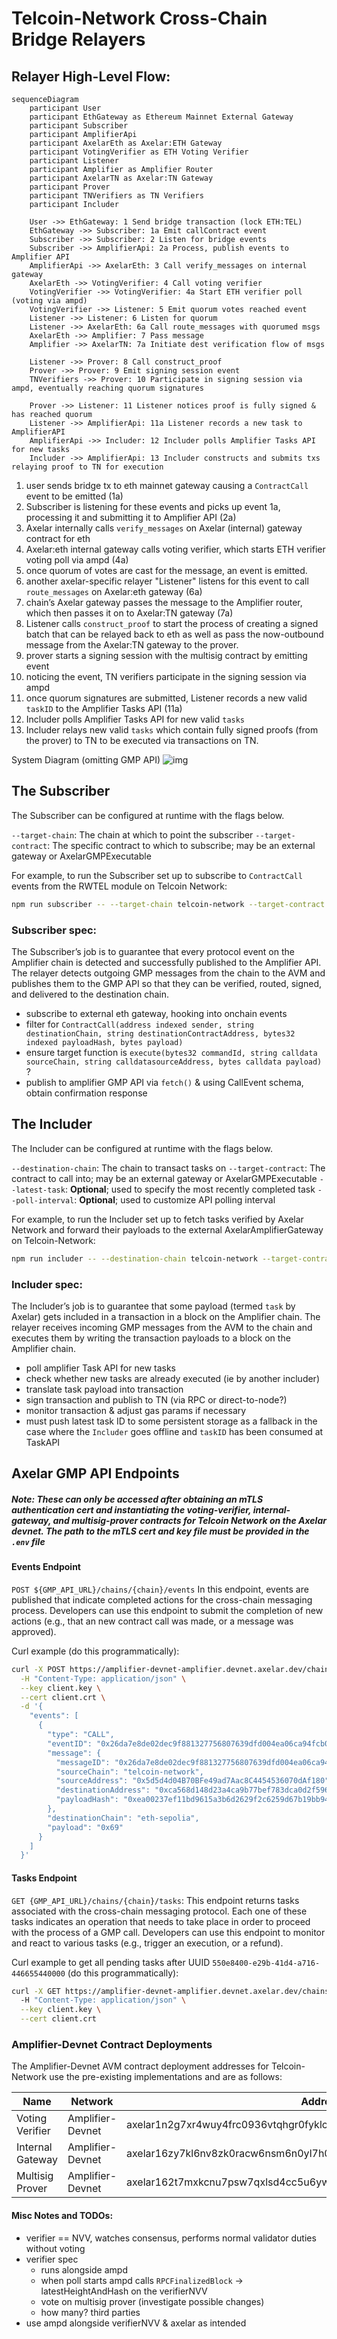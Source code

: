 # Telcoin-Network Cross-Chain Bridge Relayers

## Relayer High-Level Flow:

```mermaid
sequenceDiagram
    participant User
    participant EthGateway as Ethereum Mainnet External Gateway
    participant Subscriber
    participant AmplifierApi
    participant AxelarEth as Axelar:ETH Gateway
    participant VotingVerifier as ETH Voting Verifier
    participant Listener
    participant Amplifier as Amplifier Router
    participant AxelarTN as Axelar:TN Gateway
    participant Prover
    participant TNVerifiers as TN Verifiers
    participant Includer

    User ->> EthGateway: 1 Send bridge transaction (lock ETH:TEL)
    EthGateway ->> Subscriber: 1a Emit callContract event
    Subscriber ->> Subscriber: 2 Listen for bridge events
    Subscriber ->> AmplifierApi: 2a Process, publish events to Amplifier API
    AmplifierApi ->> AxelarEth: 3 Call verify_messages on internal gateway
    AxelarEth ->> VotingVerifier: 4 Call voting verifier
    VotingVerifier ->> VotingVerifier: 4a Start ETH verifier poll (voting via ampd)
    VotingVerifier ->> Listener: 5 Emit quorum votes reached event
    Listener ->> Listener: 6 Listen for quorum
    Listener ->> AxelarEth: 6a Call route_messages with quorumed msgs
    AxelarEth ->> Amplifier: 7 Pass message
    Amplifier ->> AxelarTN: 7a Initiate dest verification flow of msgs

    Listener ->> Prover: 8 Call construct_proof
    Prover ->> Prover: 9 Emit signing session event
    TNVerifiers ->> Prover: 10 Participate in signing session via ampd, eventually reaching quorum signatures

    Prover ->> Listener: 11 Listener notices proof is fully signed & has reached quorum
    Listener ->> AmplifierApi: 11a Listener records a new task to AmplifierAPI
    AmplifierApi ->> Includer: 12 Includer polls Amplifier Tasks API for new tasks
    Includer ->> AmplifierApi: 13 Includer constructs and submits txs relaying proof to TN for execution
```

1. user sends bridge tx to eth mainnet gateway causing a `ContractCall` event to be emitted (1a)
2. Subscriber is listening for these events and picks up event 1a, processing it and submitting it to Amplifier API (2a)
3. Axelar internally calls `verify_messages` on Axelar (internal) gateway contract for eth
4. Axelar:eth internal gateway calls voting verifier, which starts ETH verifier voting poll via ampd (4a)
5. once quorum of votes are cast for the message, an event is emitted.
6. another axelar-specific relayer "Listener" listens for this event to call `route_messages` on Axelar:eth gateway (6a)
7. chain’s Axelar gateway passes the message to the Amplifier router, which then passes it on to Axelar:TN gateway (7a)
8. Listener calls `construct_proof` to start the process of creating a signed batch that can be relayed back to eth as well as pass the now-outbound message from the Axelar:TN gateway to the prover.
9. prover starts a signing session with the multisig contract by emitting event
10. noticing the event, TN verifiers participate in the signing session via ampd
11. once quorum signatures are submitted, Listener records a new valid `taskID` to the Amplifier Tasks API (11a)
12. Includer polls Amplifier Tasks API for new valid `tasks`
13. Includer relays new valid `tasks` which contain fully signed proofs (from the prover) to TN to be executed via transactions on TN.

System Diagram (omitting GMP API)
![img](https://i.imgur.com/0tvOXdu.png)

## The Subscriber

The Subscriber can be configured at runtime with the flags below.

`--target-chain`: The chain at which to point the subscriber
`--target-contract`: The specific contract to which to subscribe; may be an external gateway or AxelarGMPExecutable

For example, to run the Subscriber set up to subscribe to `ContractCall` events from the RWTEL module on Telcoin Network:

```bash
npm run subscriber -- --target-chain telcoin-network --target-contract 0xca568d148d23a4ca9b77bef783dca0d2f5962c12
```

### Subscriber spec:

The Subscriber’s job is to guarantee that every protocol event on the Amplifier chain is detected and successfully published to the Amplifier API. The relayer detects outgoing GMP messages from the chain to the AVM and publishes them to the GMP API so that they can be verified, routed, signed, and delivered to the destination chain.

- subscribe to external eth gateway, hooking into onchain events
- filter for `ContractCall(address indexed sender, string destinationChain, string destinationContractAddress, bytes32 indexed payloadHash, bytes payload)`
- ensure target function is `execute(bytes32 commandId, string calldata sourceChain, string calldatasourceAddress, bytes calldata payload)` ?
- publish to amplifier GMP API via `fetch()` & using CallEvent schema, obtain confirmation response

## The Includer

The Includer can be configured at runtime with the flags below.

`--destination-chain`: The chain to transact tasks on
`--target-contract`: The contract to call into; may be an external gateway or AxelarGMPExecutable
`--latest-task`: **Optional**; used to specify the most recently completed task
`--poll-interval`: **Optional**; used to customize API polling interval

For example, to run the Includer set up to fetch tasks verified by Axelar Network and forward their payloads to the external AxelarAmplifierGateway on Telcoin-Network:

```bash
npm run includer -- --destination-chain telcoin-network --target-contract 0xbf02955dc36e54fe0274159dbac8a7b79b4e4dc3`
```

### Includer spec:

The Includer’s job is to guarantee that some payload (termed `task` by Axelar) gets included in a transaction in a block on the Amplifier chain. The relayer receives incoming GMP messages from the AVM to the chain and executes them by writing the transaction payloads to a block on the Amplifier chain.

- poll amplifier Task API for new tasks
- check whether new tasks are already executed (ie by another includer)
- translate task payload into transaction
- sign transaction and publish to TN (via RPC or direct-to-node?)
- monitor transaction & adjust gas params if necessary
- must push latest task ID to some persistent storage as a fallback in the case where the `Includer` goes offline and `taskID` has been consumed at TaskAPI

## Axelar GMP API Endpoints

##### Note: These can only be accessed after obtaining an mTLS authentication cert and instantiating the voting-verifier, internal-gateway, and multisig-prover contracts for Telcoin Network on the Axelar devnet. The path to the mTLS cert and key file must be provided in the `.env` file

#### Events Endpoint

`POST ${GMP_API_URL}/chains/{chain}/events`
In this endpoint, events are published that indicate completed actions for the cross-chain messaging process. Developers can use this endpoint to submit the completion of new actions (e.g., that an new contract call was made, or a message was approved).

Curl example (do this programmatically):

```bash
curl -X POST https://amplifier-devnet-amplifier.devnet.axelar.dev/chains/telcoin-network/events \
  -H "Content-Type: application/json" \
  --key client.key \
  --cert client.crt \
  -d '{
    "events": [
      {
        "type": "CALL",
        "eventID": "0x26da7e8de02dec9f881327756807639dfd004ea06ca94fcb042ad054d33a119b-76",
        "message": {
          "messageID": "0x26da7e8de02dec9f881327756807639dfd004ea06ca94fcb042ad054d33a119b-76",
          "sourceChain": "telcoin-network",
          "sourceAddress": "0x5d5d4d04B70BFe49ad7Aac8C4454536070dAf180",
          "destinationAddress": "0xca568d148d23a4ca9b77bef783dca0d2f5962c12",
          "payloadHash": "0xea00237ef11bd9615a3b6d2629f2c6259d67b19bb94947a1bd739bae3415141c"
        },
        "destinationChain": "eth-sepolia",
        "payload": "0x69"
      }
    ]
  }'
```

#### Tasks Endpoint

`GET {GMP_API_URL}/chains/{chain}/tasks`:
This endpoint returns tasks associated with the cross-chain messaging protocol. Each one of these tasks indicates an operation that needs to take place in order to proceed with the process of a GMP call. Developers can use this endpoint to monitor and react to various tasks (e.g., trigger an execution, or a refund).

Curl example to get all pending tasks after UUID `550e8400-e29b-41d4-a716-446655440000` (do this programmatically):

```bash
curl -X GET https://amplifier-devnet-amplifier.devnet.axelar.dev/chains/telcoin-network/tasks?after=550e8400-e29b-41d4-a716-446655440000&limit=20 \
  -H "Content-Type: application/json" \
  --key client.key \
  --cert client.crt
```

### Amplifier-Devnet Contract Deployments

The Amplifier-Devnet AVM contract deployment addresses for Telcoin-Network use the pre-existing implementations and are as follows:

| Name             | Network          | Address                                                           | CodeId |
| ---------------- | ---------------- | ----------------------------------------------------------------- | ------ |
| Voting Verifier  | Amplifier-Devnet | axelar1n2g7xr4wuy4frc0936vtqhgr0fyklc0rxhx7qty5em2m2df47clsxuvtxx | 626    |
| Internal Gateway | Amplifier-Devnet | axelar16zy7kl6nv8zk0racw6nsm6n0yl7h02lz4s9zz4lt8cfl0vxhfp8sqmtqcr | 616    |
| Multisig Prover  | Amplifier-Devnet | axelar162t7mxkcnu7psw7qxlsd4cc5u6ywm399h8xg6qhgseg8nq6qhf6s7q8m0e | 618    |

#### Misc Notes and TODOs:

- verifier == NVV, watches consensus, performs normal validator duties without voting
- verifier spec
  - runs alongside ampd
  - when poll starts ampd calls `RPCFinalizedBlock` -> latestHeightAndHash on the verifierNVV
  - vote on multisig prover (investigate possible changes)
  - how many? third parties
- use ampd alongside verifierNVV & axelar as intended
